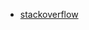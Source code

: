

- [stackoverflow](https://stackoverflow.com/questions/40021066/how-can-i-queue-a-task-to-celery-from-c)

